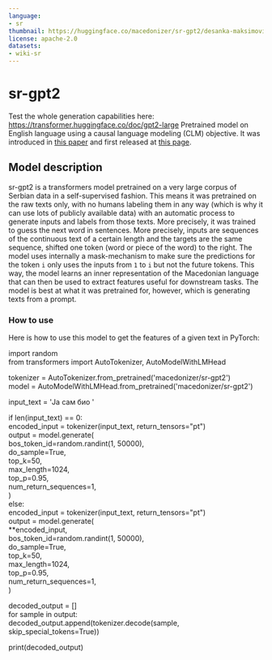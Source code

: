 ```yaml
---
language:
- sr
thumbnail: https://huggingface.co/macedonizer/sr-gpt2/desanka-maksimovic.jpeg
license: apache-2.0
datasets:
- wiki-sr
---
```


# sr-gpt2
Test the whole generation capabilities here: https://transformer.huggingface.co/doc/gpt2-large
Pretrained model on English language using a causal language modeling (CLM) objective. It was introduced in
[this paper](https://d4mucfpksywv.cloudfront.net/better-language-models/language_models_are_unsupervised_multitask_learners.pdf)
and first released at [this page](https://openai.com/blog/better-language-models/).

## Model description
sr-gpt2 is a transformers model pretrained on a very large corpus of Serbian data in a self-supervised fashion. This
means it was pretrained on the raw texts only, with no humans labeling them in any way (which is why it can use lots
of publicly available data) with an automatic process to generate inputs and labels from those texts. More precisely,
it was trained to guess the next word in sentences.
More precisely, inputs are sequences of the continuous text of a certain length and the targets are the same sequence,
shifted one token (word or piece of the word) to the right. The model uses internally a mask-mechanism to make sure the
predictions for the token `i` only uses the inputs from `1` to `i` but not the future tokens.
This way, the model learns an inner representation of the Macedonian language that can then be used to extract features
useful for downstream tasks. The model is best at what it was pretrained for, however, which is generating texts from a
prompt.

### How to use
Here is how to use this model to get the features of a given text in PyTorch:

import random \
from transformers import AutoTokenizer, AutoModelWithLMHead

tokenizer = AutoTokenizer.from_pretrained('macedonizer/sr-gpt2') \
model = AutoModelWithLMHead.from_pretrained('macedonizer/sr-gpt2')

input_text = 'Ја сам био '

if len(input_text) == 0: \
    encoded_input = tokenizer(input_text, return_tensors="pt") \
    output = model.generate( \
        bos_token_id=random.randint(1, 50000), \
        do_sample=True, \
        top_k=50, \
        max_length=1024, \
        top_p=0.95, \
        num_return_sequences=1, \
    ) \
else: \
    encoded_input = tokenizer(input_text, return_tensors="pt") \
    output = model.generate( \
        **encoded_input, \
        bos_token_id=random.randint(1, 50000), \
        do_sample=True, \
        top_k=50, \
        max_length=1024, \
        top_p=0.95, \
        num_return_sequences=1, \
    )

decoded_output = [] \
for sample in output: \
    decoded_output.append(tokenizer.decode(sample, skip_special_tokens=True))

print(decoded_output)